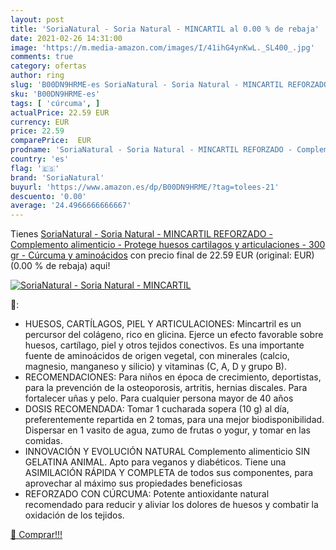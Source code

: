 ```yaml
---
layout: post
title: 'SoriaNatural - Soria Natural - MINCARTIL al 0.00 % de rebaja'
date: 2021-02-26 14:31:00
image: 'https://m.media-amazon.com/images/I/41ihG4ynKwL._SL400_.jpg'
comments: true
category: ofertas
author: ring
slug: 'B00DN9HRME-es SoriaNatural - Soria Natural - MINCARTIL REFORZADO -...'
sku: 'B00DN9HRME-es'
tags: [ 'cúrcuma', ]
actualPrice: 22.59 EUR
currency: EUR
price: 22.59
comparePrice:  EUR
prodname: 'SoriaNatural - Soria Natural - MINCARTIL REFORZADO - Complemento alimenticio - Protege huesos cartilagos y articulaciones - 300 gr - Cúrcuma y aminoácidos'
country: 'es'
flag: '🇪🇸'
brand: 'SoriaNatural'
buyurl: 'https://www.amazon.es/dp/B00DN9HRME/?tag=tolees-21'
descuento: '0.00'
average: '24.4966666666667'
---
```


Tienes [SoriaNatural - Soria Natural - MINCARTIL REFORZADO - Complemento alimenticio - Protege huesos cartilagos y articulaciones - 300 gr - Cúrcuma y aminoácidos](https://www.amazon.es/dp/B00DN9HRME/?tag=tolees-21) con precio final de  22.59 EUR (original:  EUR) (0.00 %  de rebaja) aqui!

[![SoriaNatural - Soria Natural - MINCARTIL](https://m.media-amazon.com/images/I/41ihG4ynKwL._SL400_.jpg)](https://www.amazon.es/dp/B00DN9HRME/?tag=tolees-21)

🔎:

- HUESOS, CARTÍLAGOS, PIEL Y ARTICULACIONES: Mincartril es un percursor del colágeno, rico en glicina. Ejerce un efecto favorable sobre huesos, cartílago, piel y otros tejidos conectivos. Es una importante fuente de aminoácidos de origen vegetal, con minerales (calcio, magnesio, manganeso y silicio) y vitaminas (C, A, D y grupo B).
- RECOMENDACIONES: Para niños en época de crecimiento, deportistas, para la prevención de la osteoporosis, artritis, hernias discales. Para fortalecer uñas y pelo. Para cualquier persona mayor de 40 años
- DOSIS RECOMENDADA: Tomar 1 cucharada sopera (10 g) al día, preferentemente repartida en 2 tomas, para una mejor biodisponibilidad. Dispersar en 1 vasito de agua, zumo de frutas o yogur, y tomar en las comidas.
- INNOVACIÓN Y EVOLUCIÓN NATURAL Complemento alimenticio SIN GELATINA ANIMAL. Apto para veganos y diabéticos. Tiene una ASIMILACIÓN RÁPIDA Y COMPLETA de todos sus componentes, para aprovechar al máximo sus propiedades beneficiosas
- REFORZADO CON CÚRCUMA: Potente antioxidante natural recomendado para reducir y aliviar los dolores de huesos y combatir la oxidación de los tejidos.

[🛒 Comprar!!!](https://www.amazon.es/dp/B00DN9HRME/?tag=tolees-21)

